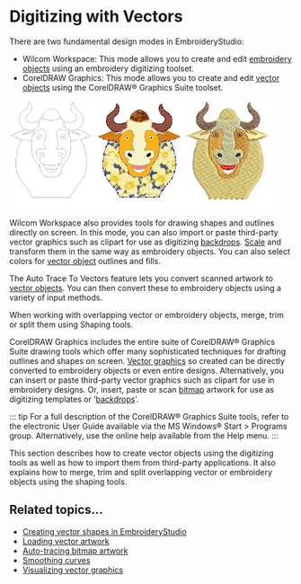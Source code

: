 # Digitizing with Vectors

There are two fundamental design modes in EmbroideryStudio:

- Wilcom Workspace: This mode allows you to create and edit [embroidery objects](../../glossary/glossary#embroidery-objects) using an embroidery digitizing toolset.
- CorelDRAW Graphics: This mode allows you to create and edit [vector objects](../../glossary/glossary) using the CorelDRAW® Graphics Suite toolset.

![vectors00001.png](assets/vectors00001.png)

Wilcom Workspace also provides tools for drawing shapes and outlines directly on screen. In this mode, you can also import or paste third-party vector graphics such as clipart for use as digitizing [backdrops](../../glossary/glossary). [Scale](../../glossary/glossary) and transform them in the same way as embroidery objects. You can also select colors for [vector object](../../glossary/glossary#vector-object) outlines and fills.

The Auto Trace To Vectors feature lets you convert scanned artwork to [vector objects](../../glossary/glossary). You can then convert these to embroidery objects using a variety of input methods.

When working with overlapping vector or embroidery objects, merge, trim or split them using Shaping tools.

CorelDRAW Graphics includes the entire suite of CorelDRAW® Graphics Suite drawing tools which offer many sophisticated techniques for drafting outlines and shapes on screen. [Vector graphics](../../glossary/glossary) so created can be directly converted to embroidery objects or even entire designs. Alternatively, you can insert or paste third-party vector graphics such as clipart for use in embroidery designs. Or, insert, paste or scan [bitmap](../../glossary/glossary#bitmap) artwork for use as digitizing templates or ‘[backdrops](../../glossary/glossary)’.

::: tip
For a full description of the CorelDRAW® Graphics Suite tools, refer to the electronic User Guide available via the MS Windows® Start > Programs group. Alternatively, use the online help available from the Help menu.
:::

This section describes how to create vector objects using the digitizing tools as well as how to import them from third-party applications. It also explains how to merge, trim and split overlapping vector or embroidery objects using the shaping tools.

## Related topics...

- [Creating vector shapes in EmbroideryStudio](Creating_vector_shapes_in_EmbroideryStudio)
- [Loading vector artwork](Loading_vector_artwork)
- [Auto-tracing bitmap artwork](Auto-tracing_bitmap_artwork)
- [Smoothing curves](Smoothing_curves)
- [Visualizing vector graphics](Visualizing_vector_graphics)
